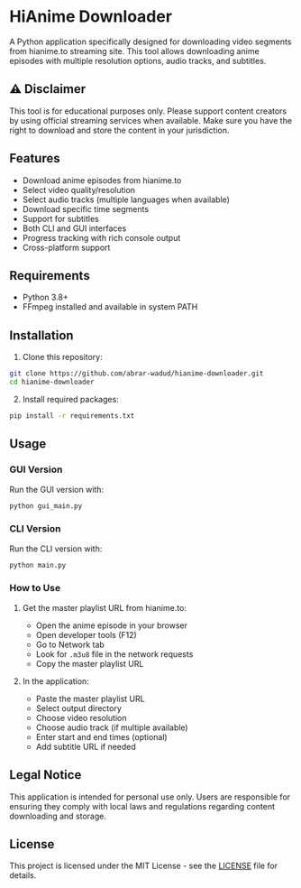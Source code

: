 # HiAnime Downloader

A Python application specifically designed for downloading video segments from hianime.to streaming site. This tool allows downloading anime episodes with multiple resolution options, audio tracks, and subtitles.

## ⚠️ Disclaimer

This tool is for educational purposes only. Please support content creators by using official streaming services when available. Make sure you have the right to download and store the content in your jurisdiction.

## Features

- Download anime episodes from hianime.to
- Select video quality/resolution
- Select audio tracks (multiple languages when available)
- Download specific time segments
- Support for subtitles
- Both CLI and GUI interfaces
- Progress tracking with rich console output
- Cross-platform support

## Requirements

- Python 3.8+
- FFmpeg installed and available in system PATH

## Installation

1. Clone this repository:
```bash
git clone https://github.com/abrar-wadud/hianime-downloader.git
cd hianime-downloader
```

2. Install required packages:
```bash
pip install -r requirements.txt
```

## Usage

### GUI Version

Run the GUI version with:
```bash
python gui_main.py
```

### CLI Version

Run the CLI version with:
```bash
python main.py
```

### How to Use

1. Get the master playlist URL from hianime.to:
   - Open the anime episode in your browser
   - Open developer tools (F12)
   - Go to Network tab
   - Look for `.m3u8` file in the network requests
   - Copy the master playlist URL

2. In the application:
   - Paste the master playlist URL
   - Select output directory
   - Choose video resolution
   - Choose audio track (if multiple available)
   - Enter start and end times (optional)
   - Add subtitle URL if needed

## Legal Notice

This application is intended for personal use only. Users are responsible for ensuring they comply with local laws and regulations regarding content downloading and storage.

## License

This project is licensed under the MIT License - see the [LICENSE](LICENSE) file for details.